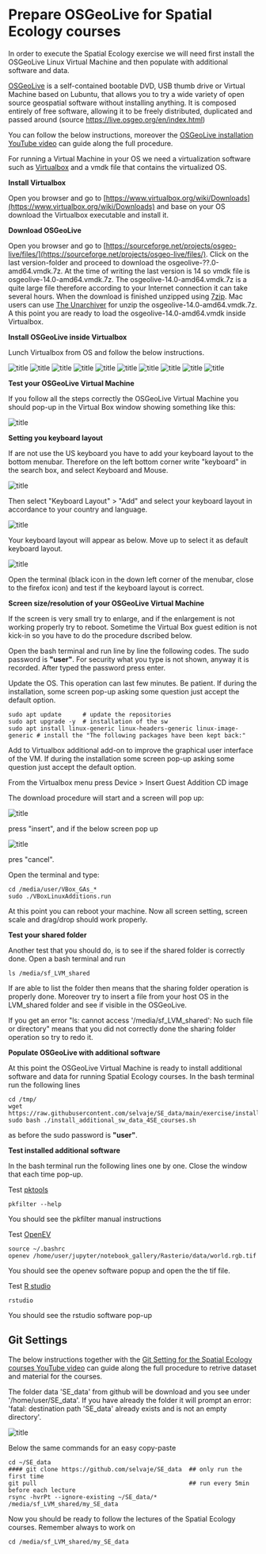 # Prepare OSGeoLive for Spatial Ecology courses


In order to execute the Spatial Ecology exercise we will need first install the OSGeoLive Linux Virtual Machine and then populate with additional software and data.

[OSGeoLive](https://live.osgeo.org/en/index.html) is a self-contained bootable DVD, USB thumb drive or Virtual Machine based on Lubuntu, that allows you to try a wide variety of open source geospatial software without installing anything. It is composed entirely of free software, allowing it to be freely distributed, duplicated and passed around (source https://live.osgeo.org/en/index.html)

You can follow the below instructions, moreover the [OSGeoLive installation YouTube video](https://youtu.be/wnRkkpaxqBU) can guide along the full procedure.  

For running a Virtual Machine in your OS we need a virtualization software such as [Virtualbox](https://www.virtualbox.org/) and a vmdk file that contains the virtualized OS.

**Install Virtualbox**

Open you browser and go to [https://www.virtualbox.org/wiki/Downloads](https://www.virtualbox.org/wiki/Downloads) and base on your OS download the Virtualbox executable and install it. 

**Download OSGeoLive**

Open you browser and go to [https://sourceforge.net/projects/osgeo-live/files/](https://sourceforge.net/projects/osgeo-live/files/). Click on the last version-folder and proceed to  download the osgeolive-??.0-amd64.vmdk.7z. At the time of writing the last version is 14 so vmdk file is osgeolive-14.0-amd64.vmdk.7z. The osgeolive-14.0-amd64.vmdk.7z is a quite large file therefore according to your Internet connection it can take several hours. When the download is finished unzipped using [7zip](https://www.7-zip.org). Mac users can use [The Unarchiver](https://apps.apple.com/in/app/the-unarchiver/id425424353?mt=12) for unzip the osgeolive-14.0-amd64.vmdk.7z. A this point you are ready to load the osgeolive-14.0-amd64.vmdk inside Virtualbox.

**Install OSGeoLive inside Virtualbox**

Lunch Virtualbox from OS and follow the below instructions. 

![title](Installation_vm_osgeo-live14_p0.png)
![title](Installation_vm_osgeo-live14_p1.png)
![title](Installation_vm_osgeo-live14_p2.png)
![title](Installation_vm_osgeo-live14_p3.png)
![title](Installation_vm_osgeo-live14_p4.png)
![title](Installation_vm_osgeo-live14_p5.png)
![title](Installation_vm_osgeo-live14_p6.png)
![title](Installation_vm_osgeo-live14_p7.png)
![title](Installation_vm_osgeo-live14_p8.png)
![title](Installation_vm_osgeo-live14_p9.png)

**Test your OSGeoLive Virtual Machine**

If you follow all the steps correctly the OSGeoLive Virtual Machine you should pop-up in the Virtual Box window showing something like this:

![title](Installation_vm_osgeo-live14_p10.png)

**Setting you keyboard layout**

If are not use the US keyboard you have to add your keyboard layout to the bottom menubar. Therefore on the left bottom corner write "keyboard" in the search box, and select Keyboard and Mouse.

![title](keyboard_setting1.png)

Then select "Keyboard Layout" > "Add" and select your keyboard layout in accordance to your country and language.

![title](keyboard_setting2.png)

Your keyboard layout will appear as below. Move up to select it as default keyboard layout.

![title](keyboard_setting3.png)

Open the terminal (black icon in the down left corner of the menubar, close to the firefox icon) and test if the keyboard layout is correct. 

**Screen size/resolution of your OSGeoLive Virtual Machine**

If the screen is very small try to enlarge, and if the enlargement is not working properly try to reboot. Sometime the Virtual Box guest edition is not kick-in so you have to do the procedure dscribed below. 

Open the bash terminal and run line by line the following codes. The sudo password is **"user"**. For security what you type is not shown, anyway it is recorded. After typed the password press enter.

Update the OS. This operation can last few minutes. Be patient. If during the installation, some screen pop-up asking some question just accept the default option. 

    sudo apt update      # update the repositories
    sudo apt upgrade -y  # installation of the sw
    sudo apt install linux-generic linux-headers-generic linux-image-generic # install the "The following packages have been kept back:"

Add to Virtualbox additional add-on to improve the graphical user interface of the VM.
If during the installation some screen pop-up asking some question just accept the default option.

From the Virtualbox menu press Device > Insert Guest Addition CD image

The download procedure will start and a screen will pop up:

![title](GuestAddition1.png)

press "insert", and if the below screen pop up 

![title](GuestAddition2.png)

pres "cancel".

Open the terminal and type:

    cd /media/user/VBox_GAs_*
    sudo ./VBoxLinuxAdditions.run

At this point you can reboot your machine. Now all screen setting, screen scale and drag/drop should work properly.

**Test your shared folder**

Another test that you should do, is to see if the shared folder is correctly done. Open a bash terminal and run 

    ls /media/sf_LVM_shared
   
If are able to list the folder then means that the sharing folder operation is properly done. Moreover try to insert a file from your host OS in the LVM_shared folder and see if visible in the OSGeoLive. 

If you get an error "ls: cannot access '/media/sf_LVM_shared': No such file or directory" means that you did not correctly done the sharing folder operation so try to redo it.

**Populate OSGeoLive with additional software**

At this point the OSGeoLive Virtual Machine is ready to install additional software and data for running Spatial Ecology courses. In the bash terminal run the following lines 

    cd /tmp/
    wget https://raw.githubusercontent.com/selvaje/SE_data/main/exercise/install_additional_sw_data_4SE_courses.sh
    sudo bash ./install_additional_sw_data_4SE_courses.sh

as before the sudo password is **"user"**.

**Test installed additional software**

In the bash terminal run the following lines one by one. Close the window that each time pop-up.

Test [pktools](http://pktools.nongnu.org/html/index.html)

    pkfilter --help
 
You should see the pkfilter manual instructions 
 
Test [OpenEV](http://openev.sourceforge.net)
 
    source ~/.bashrc
    openev /home/user/jupyter/notebook_gallery/Rasterio/data/world.rgb.tif

You should see the openev software popup and open the the tif file. 

Test  [R studio](https://rstudio.com)

    rstudio

You should see the rstudio software pop-up

## Git Settings 

The below instructions together with the [Git Setting for the Spatial Ecology courses YouTube video](https://www.youtube.com/watch?v=QzMNHEStG0U&t=6s) can guide along the full procedure to retrive dataset and material for the courses.  

The folder data 'SE\_data' from github will be download and you see under '/home/user/SE\_data'. If you have already the folder it will prompt an error: 'fatal: destination path 'SE_data' already exists and is not an empty directory'.

![title](Git_setting_4courses.png)


Below the same commands for an easy copy-paste

    
    cd ~/SE_data
    #### git clone https://github.com/selvaje/SE_data  ## only run the first time
    git pull                                           ## run every 5min before each lecture
    rsync -hvrPt --ignore-existing ~/SE_data/* /media/sf_LVM_shared/my_SE_data


Now you should be ready to follow the lectures of the Spatial Ecology courses.
Remember always to work on 

    cd /media/sf_LVM_shared/my_SE_data

<!---

## Settings for running jupyterlab

The below instructions are needed to create a python virtual environment (in this case juplab_env) that need to be activate via "source ~/juplab__env/bin/activate" everytime that you wanna use jupyterlab 

    sudo apt install python3.8-venv
    python3 -m venv juplab_env
    ## allow to use system python packages
    sed 's/false/true/g' ~/juplab_env/pyvenv.cfg > ~/juplab_env/pyvenv_tmp.cfg ;
    mv ~/juplab_env/pyvenv_tmp.cfg ~/juplab_env/pyvenv.cfg
    
    source ~/juplab_env/bin/activate    ### run this line everytime wanna use jupyterlab
    pip install -U pip
    pip3 install jupyterlab

--->